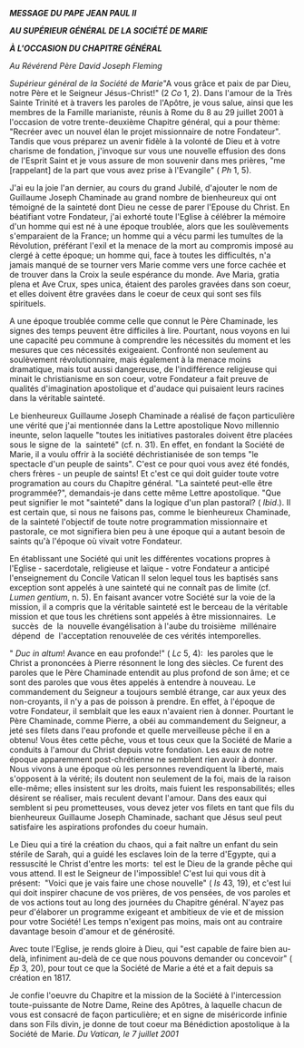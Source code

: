 ***MESSAGE DU PAPE JEAN PAUL II***

***AU SUPÉRIEUR GÉNÉRAL DE LA SOCIÉTÉ DE MARIE***

***À L'OCCASION DU CHAPITRE GÉNÉRAL***

*Au Révérend Père David Joseph Fleming*

*Supérieur général de la Société de Marie*"A vous grâce et paix de par Dieu, notre Père et le Seigneur Jésus-Christ!" (2
*Co* 1, 2). Dans l'amour de la Très Sainte Trinité et à travers les paroles de l'Apôtre, je vous salue, ainsi que les membres de la Famille marianiste, réunis à Rome du 8 au 29 juillet 2001 à l'occasion de votre trente-deuxième Chapitre général, qui a pour thème:  "Recréer avec un nouvel élan le projet missionnaire de notre Fondateur". Tandis que vous préparez un avenir fidèle à la volonté de Dieu et à votre charisme de fondation, j'invoque sur vous une nouvelle effusion des dons de l'Esprit Saint et je vous assure de mon souvenir dans mes prières, "me \[rappelant\] de la part que vous avez prise à l'Evangile" (
*Ph* 1, 5).

J'ai eu la joie l'an dernier, au cours du grand Jubilé, d'ajouter le nom de Guillaume Joseph Chaminade au grand nombre de bienheureux qui ont témoigné de la sainteté dont Dieu ne cesse de parer l'Epouse du Christ. En béatifiant votre Fondateur, j'ai exhorté toute l'Eglise à célébrer la mémoire d'un homme qui est né à une époque troublée, alors que les soulèvements s'emparaient de la France; un homme qui a vécu parmi les tumultes de la Révolution, préférant l'exil et la menace de la mort au compromis imposé au clergé à cette époque; un homme qui, face à toutes les difficultés, n'a jamais manqué de se tourner vers Marie comme vers une force cachée et de trouver dans la Croix la seule espérance du monde. Ave Maria, gratia plena et Ave Crux, spes unica, étaient des paroles gravées dans son coeur, et elles doivent être gravées dans le coeur de ceux qui sont ses fils spirituels.

A une époque troublée comme celle que connut le Père Chaminade, les signes des temps peuvent être difficiles à lire. Pourtant, nous voyons en lui une capacité peu commune à comprendre les nécessités du moment et les mesures que ces nécessités exigeaient. Confronté non seulement au soulèvement révolutionnaire, mais également à la menace moins dramatique, mais tout aussi dangereuse, de l'indifférence religieuse qui minait le christianisme en son coeur, votre Fondateur a fait preuve de qualités d'imagination apostolique et d'audace qui puisaient leurs racines dans la véritable sainteté.

Le bienheureux Guillaume Joseph Chaminade a réalisé de façon particulière une vérité que j'ai mentionnée dans la Lettre apostolique Novo millennio ineunte, selon laquelle "toutes les initiatives pastorales doivent être placées sous le signe de  la  sainteté" (cf. n. 31). En effet, en fondant la Société de Marie, il a voulu offrir à la société déchristianisée de son temps "le spectacle d'un peuple de saints". C'est ce pour quoi vous avez été fondés, chers frères - un peuple de saints! Et c'est ce qui doit guider toute votre programation au cours du Chapitre général. "La sainteté peut-elle être programmée?", demandais-je dans cette même Lettre apostolique. "Que peut signifier le mot "sainteté" dans la logique d'un plan pastoral? (
*Ibid*.). Il est certain que, si nous ne faisons pas, comme le bienheureux Chaminade, de la sainteté l'objectif de toute notre programmation missionnaire et pastorale, ce mot signifiera bien peu à une époque qui a autant besoin de saints qu'à l'époque où vivait votre Fondateur.

En établissant une Société qui unit les différentes vocations propres à l'Eglise - sacerdotale, religieuse et laïque - votre Fondateur a anticipé l'enseignement du Concile Vatican II selon lequel tous les baptisés sans exception sont appelés à une sainteté qui ne connaît pas de limite (cf.
*Lumen gentium*, n. 5). En faisant avancer votre Société sur la voie de la mission, il a compris que la véritable sainteté est le berceau de la véritable mission et que tous les chrétiens sont appelés à être missionnaires.  Le  succès  de  la  nouvelle évangélisation à l'aube du troisième  millénaire  dépend  de  l'acceptation renouvelée de ces vérités intemporelles.

"
*Duc in altum*! Avance en eau profonde!" (
*Lc* 5, 4):  les paroles que le Christ a prononcées à Pierre résonnent le long des siècles. Ce furent des paroles que le Père Chaminade entendit au plus profond de son âme; et ce sont des paroles que vous êtes appelés à entendre à nouveau. Le commandement du Seigneur a toujours semblé étrange, car aux yeux des non-croyants, il n'y a pas de poisson à prendre. En effet, à l'époque de votre Fondateur, il semblait que les eaux n'avaient rien à donner. Pourtant le Père Chaminade, comme Pierre, a obéi au commandement du Seigneur, a jeté ses filets dans l'eau profonde et quelle merveilleuse pêche il en a obtenu! Vous êtes cette pêche, vous et tous ceux que la Société de Marie a conduits à l'amour du Christ depuis votre fondation. Les eaux de notre époque apparemment post-chrétienne ne semblent rien avoir à donner. Nous vivons à une époque où les personnes revendiquent la liberté, mais s'opposent à la vérité; ils doutent non seulement de la foi, mais de la raison elle-même; elles insistent sur les droits, mais fuient les responsabilités; elles désirent se réaliser, mais reculent devant l'amour. Dans des eaux qui semblent si peu prometteuses, vous devez jeter vos filets en tant que fils du bienheureux Guillaume Joseph Chaminade, sachant que Jésus seul peut satisfaire les aspirations profondes du coeur humain.

Le Dieu qui a tiré la création du chaos, qui a fait naître un enfant du sein stérile de Sarah, qui a guidé les esclaves loin de la terre d'Egypte, qui a ressuscité le Christ d'entre les morts:  tel est le Dieu de la grande pêche qui vous attend. Il est le Seigneur de l'impossible! C'est lui qui vous dit à présent:  "Voici que je vais faire une chose nouvelle" (
*Is* 43, 19), et c'est lui qui doit inspirer chacune de vos prières, de vos pensées, de vos paroles et de vos actions tout au long des journées du Chapitre général. N'ayez pas peur d'élaborer un programme exigeant et ambitieux de vie et de mission pour votre Société! Les temps n'exigent pas moins, mais ont au contraire davantage besoin d'amour et de générosité.

Avec toute l'Eglise, je rends gloire à Dieu, qui "est capable de faire bien au-delà, infiniment au-delà de ce que nous pouvons demander ou concevoir" (
*Ep* 3, 20), pour tout ce que la Société de Marie a été et a fait depuis sa création en 1817.

Je confie l'oeuvre du Chapitre et la mission de la Société à l'intercession toute-puissante de Notre Dame, Reine des Apôtres, à laquelle chacun de vous est consacré de façon particulière; et en signe de miséricorde infinie dans son Fils divin, je donne de tout coeur ma Bénédiction apostolique à la Société de Marie.
*Du Vatican, le 7 juillet 2001*